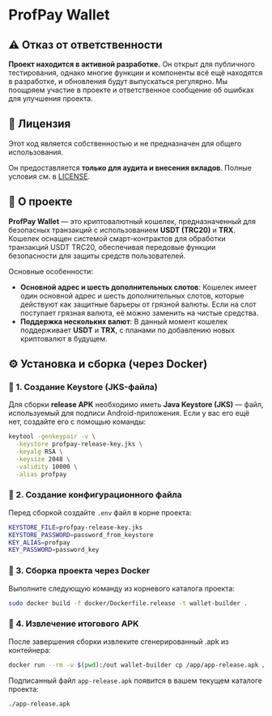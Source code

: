 # ProfPay Wallet

## ⚠️ Отказ от ответственности

**Проект находится в активной разработке.**
Он открыт для публичного тестирования, однако многие функции и компоненты всё ещё находятся в разработке, и обновления будут выпускаться регулярно.
Мы поощряем участие в проекте и ответственное сообщение об ошибках для улучшения проекта.

## 📜 Лицензия

Этот код является собственностью и не предназначен для общего использования.

Он предоставляется **только для аудита и внесения вкладов**.
Полные условия см. в [LICENSE](./LICENSE).

## 💼 О проекте

**ProfPay Wallet** — это криптовалютный кошелек, предназначенный для безопасных транзакций с использованием **USDT (TRC20)** и **TRX**.
Кошелек оснащен системой смарт-контрактов для обработки транзакций USDT TRC20, обеспечивая передовые функции безопасности для защиты средств пользователей.

Основные особенности:
- **Основной адрес и шесть дополнительных слотов**: Кошелек имеет один основной адрес и шесть дополнительных слотов, которые действуют как защитные барьеры от грязной валюты. Если на слот поступает грязная валюта, её можно заменить на чистые средства.
- **Поддержка нескольких валют**: В данный момент кошелек поддерживает **USDT** и **TRX**, с планами по добавлению новых криптовалют в будущем.

## ⚙️ Установка и сборка (через Docker)

### 🧩 1. Создание Keystore (JKS-файла)

Для сборки **release APK** необходимо иметь **Java Keystore (JKS)** — файл, используемый для подписи Android-приложения.
Если у вас его ещё нет, создайте его с помощью команды:

```bash
keytool -genkeypair -v \
  -keystore profpay-release-key.jks \
  -keyalg RSA \
  -keysize 2048 \
  -validity 10000 \
  -alias profpay
```

### 🧩 2. Создание конфигурационного файла
Перед сборкой создайте `.env` файл в корне проекта:

```bash
KEYSTORE_FILE=profpay-release-key.jks
KEYSTORE_PASSWORD=password_from_keystore
KEY_ALIAS=profpay
KEY_PASSWORD=password_key
```

### 🧩 3. Сборка проекта через Docker
Выполните следующую команду из корневого каталога проекта:

```bash
sudo docker build -f docker/Dockerfile.release -t wallet-builder .
```

### 🧩 4. Извлечение итогового APK
После завершения сборки извлеките сгенерированный .apk из контейнера:

```bash
docker run --rm -v $(pwd):/out wallet-builder cp /app/app-release.apk /out/
```

Подписанный файл `app-release.apk` появится в вашем текущем каталоге проекта:
```
./app-release.apk
```
